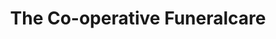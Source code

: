 ---
title: "The Co-operative Funeralcare"
url: /chelmsford/the-co-operative-funeralcare/
shop: funeral directors
---